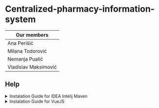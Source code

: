 # Centralized-pharmacy-information-system

| Our members          | 
| -------------------- | 
| Ana Perišić          | 
| Milana Todorović     | 
| Nemanja Pualić       | 
| Vladislav Maksimović | 

## Help

<details>
  <summary> Instalation Guide for IDEA Intelij Maven </summary>
  <br>
  
   - Skini Intelij i instalitaj ga: https://www.jetbrains.com/idea/download/#section=windows 
   - Backend-spring-boot projekat pulluj sa ovog repozitorijuma
   - Otvori pom.xml 
    <p align="left">
      <img src="https://user-images.githubusercontent.com/49925421/98149271-7a111180-1ecd-11eb-92d7-9e9938f51ff8.png" width="1000" title="hover text">
    </p> 
  
   - Selektuj Open as Project, to importuje projekat baziran na POM fajlu
    <p align="left">
      <img src="https://user-images.githubusercontent.com/49925421/98149547-a62c9280-1ecd-11eb-8473-ef04b9727491.png" width="500" title="hover text">
    </p>
  
   - Nakon toga InteliJ ce da importuje projekat i sve potrebne dependencije, ovo moze da potraje vise minuta u zavisnosti od vase internet konekcije
   
   - Skini jdk 11 i instaliraj ga, meni je radilo na javi 11 nije na javi 15 https://www.oracle.com/java/technologies/javase-jdk11-downloads.html
   - Dodaj JDK 11 
   
     <p align="left">
      <img src="https://user-images.githubusercontent.com/49925421/98150290-b002c580-1ece-11eb-8fe1-f96f640bc622.png" width="700" title="hover text">
     </p>
   - Postavi JDK 11: 
     File -> Project structure -> Project -> Project SDK -> 11.
   - Otvori konzolu tj komande za Maven tako sto ces ispratiti sledeca 3 koraka: 

      <p align="left">
        <img src="https://user-images.githubusercontent.com/49925421/98150929-b0e82700-1ecf-11eb-9ca1-52216f69fbc3.png" width="700" title="hover text">
      </p>
   - Izvršavanjem Maven životnih ciklusa dobicete generisan .jar ili .war fajl, u nasem konkretnom slucaju .jar, više o životnim ciklusima možeš pročitati ispod...
   
     <p align="left">
       <img src="https://user-images.githubusercontent.com/49925421/98151241-27852480-1ed0-11eb-9434-c3013eed5be5.png" width="700" title="hover text">
     </p>

### Maven životni ciklusi
Proces generisanja artifakata podrazumeva nekoliko koraka i zadataka koji se moraju izvršiti. Primeri tih zadataka uključuju kompajliranje koda, pokretanje unit testova i       pakovanje artifakata. Maven koristi koncept ciljeva (goals) da predstavi te granularne zadatke. Ciljevi se pakuju u plug-inove koji predstavljaju kolekciju sačinjenu od jednog ili više ciljeva. Ciljevi se mogu pokrenuti unošenjem komandi sa sledećom sintaksom:
mvn plugin_identifikator:goal_identifikator
Maven prati ustanovljeni niz koraka koji se izvršavaju u istom redosledu nezavisno od artifakta koji se pravi. Postoje tri ugrađena životna ciklusa:
1. Default: barata fazama kompajliranja, pakovanja i deployovanja Maven projekata
2. Clean: barata brisanjem privremenih fajlova i generisanih artifakata iz target foldera
3. Site: barata generisanjem dokumentacije
Svaki životni ciklus ima svoje faze:
1. Validate: proverava da li u projektu postoje greške i da li su sve biblioteke dostupne
2. Compile: kompajlira kod
3. Test: pokreće unit testove
4. Package: pakuje kompajliran kod u neku od arhiva
5. Install: instalira arhivu na lokalni repozitorijum. Tada je arhiva dostupna svakom projektu koji se nalazi na toj mašini
6. Deploy: smeša arhivu na udaljeni repozitorijum svima na korišćenje
U svakoj fazi se izvršavaju određeni zadaci i svaka faza je povezana sa jednim ili više ciljeva. Faze delegiraju zadatke svojim ciljevima koje izvršavaju plug-inovi.

</details>

<details>
  <summary> Instalation Guide for VueJS </summary>
  <br>
  <h1 align="center"> Vue.js </h1>
  
![image](https://user-images.githubusercontent.com/49925421/79354142-4de77080-7f3c-11ea-88c3-7ca101204e40.png)

![image](https://user-images.githubusercontent.com/49925421/79359013-53e05000-7f42-11ea-9b86-9f543144959a.png)

<h1 align="center"> STEP 1 </h1>
<h3 > Install Node.js </h3>

![image](https://user-images.githubusercontent.com/49925421/79358986-475bf780-7f42-11ea-8d93-e000e26a07fa.png)

It's recomended to install this extension 
  
![image](https://user-images.githubusercontent.com/49925421/79359330-c18c7c00-7f42-11ea-9b2d-3b20e526984a.png)


<h1 align="center"> STEP 2 </h1>
Install Vue CLI
It's same for windows, just type in CMD
  
![image](https://user-images.githubusercontent.com/49925421/79359657-29db5d80-7f43-11ea-82d0-1eadee743f9d.png)

<h1 align="center"> STEP 3 </h1>
Pull project frontend-vue-js from this repository 


<h1 align="center"> STEP 4 </h1>

Change diretory to frontend-vue-js (cd path/frontend-vue-js), and start server

![image](https://user-images.githubusercontent.com/49925421/103670533-f8e00480-4f79-11eb-89d7-d689f96da7c6.png)

<h1 align="center"> CONGRATS </h1>


![image](https://user-images.githubusercontent.com/49925421/103670684-2af16680-4f7a-11eb-96aa-c67588231188.png)

![image](https://user-images.githubusercontent.com/49925421/103670847-6ee46b80-4f7a-11eb-9d7a-b3f9accc8308.png)




</details>
